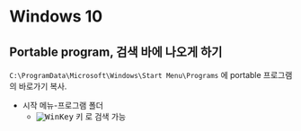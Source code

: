 <!-- TITLE: Windows -->
<!-- SUBTITLE: Windows 7/10 팁 정리 -->

# Windows 10
## Portable program, 검색 바에 나오게 하기
`C:\ProgramData\Microsoft\Windows\Start Menu\Programs` 에 portable 프로그램의 바로가기 복사.

* 시작 메뉴-프로그램 폴더
  * <kbd>![WinKey][winlogo]</kbd> 키 로 검색 가능

[winlogo]: https://www.tenforums.com/images/smilies/start.png
